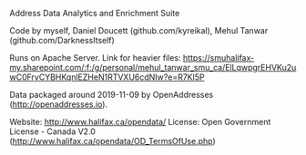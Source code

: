Address Data Analytics and Enrichment Suite

Code by myself, Daniel Doucett (github.com/kyreikal), Mehul Tanwar (github.com/DarknessItself)

Runs on Apache Server.
Link for heavier files: https://smuhalifax-my.sharepoint.com/:f:/g/personal/mehul_tanwar_smu_ca/ElLqwpgrEHVKu2uwC0FryCYBHKqnlEZHeN1RTVXU6cdNIw?e=R7Kl5P

Data packaged around 2019-11-09 by OpenAddresses (http://openaddresses.io).

Website: http://www.halifax.ca/opendata/
License: Open Government License - Canada V2.0 (http://www.halifax.ca/opendata/OD_TermsOfUse.php)
